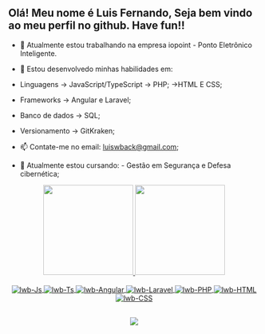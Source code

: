 ## Olá! Meu nome é Luis Fernando, Seja bem vindo ao meu perfil no github. Have fun!!


- 🔭 Atualmente estou trabalhando na empresa iopoint - Ponto Eletrônico Inteligente.
- 🌱 Estou desenvolvedo minhas habilidades em: 
- Linguagens -> JavaScript/TypeScript -> PHP; ->HTML E CSS; 
- Frameworks -> Angular e Laravel; 
- Banco de dados -> SQL; 
- Versionamento -> GitKraken;

- 📫 Contate-me no email: luiswback@gmail.com;
- 📖 Atualmente estou cursando: -  Gestão em Segurança e Defesa cibernética;

<div align="center" margin-bottom: 50px>
  <a href="https://github.com/luiswback?tab=repositories">
  <img height="180em" src="https://github-readme-stats.vercel.app/api?username=luiswback&show_icons=true&theme=blue-green&include_all_commits=true&count_private=true"/>
  <img height="180em" src="https://github-readme-stats.vercel.app/api/top-langs/?username=luiswback&layout=compact&langs_count=7&theme=blue-green"/>
</div>
  
<div align="center" style="display: inline_block" margin-bottom: 50px ><br>
  <img align="center" alt="lwb-Js" src="https://img.shields.io/badge/JavaScript-F7DF1E?style=for-the-badge&logo=javascript&logoColor=black">
  <img align="center" alt="lwb-Ts" src="https://img.shields.io/badge/TypeScript-007ACC?style=for-the-badge&logo=typescript&logoColor=white">
  <img align="center" alt="lwb-Angular" src="https://img.shields.io/badge/Angular-DD0031?style=for-the-badge&logo=angular&logoColor=white">
   <img align="center" alt="lwb-Laravel" src="https://img.shields.io/badge/Laravel-FF2D20?style=for-the-badge&logo=laravel&logoColor=white">
  <img align="center" alt="lwb-PHP" src="https://img.shields.io/badge/PHP-777BB4?style=for-the-badge&logo=php&logoColor=white">
  <img align="center" alt="lwb-HTML"  src="https://img.shields.io/badge/HTML5-E34F26?style=for-the-badge&logo=html5&logoColor=white">
  <img align="center" alt="lwb-CSS"  src="https://img.shields.io/badge/CSS3-1572B6?style=for-the-badge&logo=css3&logoColor=white">
</div>
  
  ##
  
  <div align="center">
     <a href="https://www.linkedin.com/in/luiswback/" target="_blank"><img src="https://img.shields.io/badge/-LinkedIn-%230077B5?style=for-the-badge&logo=linkedin&logoColor=white" target="_blank"></a> 
  </div>
  

